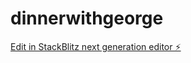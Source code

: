 # dinnerwithgeorge

[Edit in StackBlitz next generation editor ⚡️](https://stackblitz.com/~/github.com/kratos0002/dinnerwithgeorge)